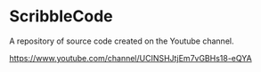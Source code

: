 # ScribbleCode
A repository of source code created on the Youtube channel.

https://www.youtube.com/channel/UCINSHJtjEm7vGBHs18-eQYA

